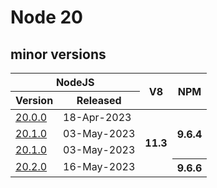 # Node 20



## minor versions

<table>
    <thead>
        <tr>
            <th colspan="2">NodeJS</th>
            <th rowspan="2" style="text-align: center">V8</th>
            <th rowspan="2">NPM</th>
        </tr>
        <tr>
            <th>Version</th>
            <th>Released</th>
        </tr>
    </thead>
    <tbody>
        <tr>
            <td>
                <a href="https://github.com/nodejs/node/releases/tag/v20.0.0">20.0.0</a>
            </td>
            <td>18-Apr-2023</td>
            <th rowspan="4">11.3</th>
            <th rowspan="3">9.6.4</th>
        </tr>
        <tr>
            <td>
                <a href="https://github.com/nodejs/node/releases/tag/v20.1.0">20.1.0</a>
            </td>
            <td>03-May-2023</td>
        </tr>
        <tr>
            <td>
                <a href="https://github.com/nodejs/node/releases/tag/v20.1.0">20.1.0</a>
            </td>
            <td>03-May-2023</td>
        </tr>
        <tr>
            <td>
                <a href="https://github.com/nodejs/node/releases/tag/v20.2.0">20.2.0</a>
            </td>
            <td>16-May-2023</td>
            <th>9.6.6</th>
        </tr>
    </tbody>
</table>
